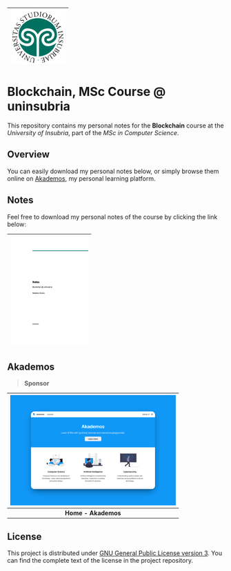 | <img src="docs/uninsubria.svg" width="128"> |
| - |

# Blockchain, MSc Course @ uninsubria

This repository contains my personal notes for the **Blockchain** course at the _University of Insubria_, part of the _MSc in Computer Science_.

## Overview

You can easily download my personal notes below, or simply browse them online on [Akademos](https://www.robertovicario.com/Akademos/docs/category/blockchain), my personal learning platform.

## Notes

Feel free to download my personal notes of the course by clicking the link below:

| <a href="https://raw.githubusercontent.com/robertovicario/uninsubria-Blockchain/main/dist/Notes.pdf"><img src="docs/cover.png" alt="cover" height="256"></a> |
| - |

## Akademos

> **Sponsor**

| <a href="https://www.robertovicario.com/Akademos/docs/category/blockchain"><img src="https://raw.githubusercontent.com/robertovicario/Akademos/main/docs/cover.png" alt="UI" width="384"></a> |
| :-: |
| **Home - Akademos** |

## License

This project is distributed under [GNU General Public License version 3](https://opensource.org/license/gpl-3-0). You can find the complete text of the license in the project repository.
